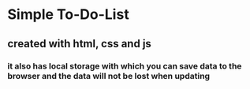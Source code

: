 # Simple To-Do-List
## created with html, css and js
### it also has local storage with which you can save data to the browser and the data will not be lost when updating
